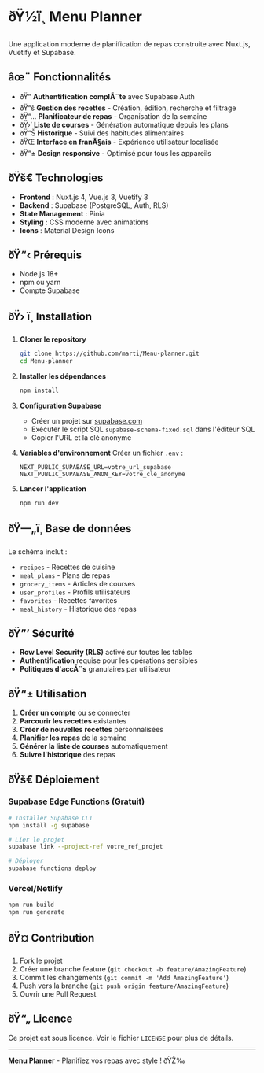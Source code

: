 ﻿# ðŸ½ï¸ Menu Planner

Une application moderne de planification de repas construite avec Nuxt.js, Vuetify et Supabase.

## âœ¨ Fonctionnalités

- ðŸ” **Authentification complÃ¨te** avec Supabase Auth
- ðŸ“š **Gestion des recettes** - Création, édition, recherche et filtrage
- ðŸ“… **Planificateur de repas** - Organisation de la semaine
- ðŸ›’ **Liste de courses** - Génération automatique depuis les plans
- ðŸ“Š **Historique** - Suivi des habitudes alimentaires
- ðŸŒ **Interface en franÃ§ais** - Expérience utilisateur localisée
- ðŸ“± **Design responsive** - Optimisé pour tous les appareils

## ðŸš€ Technologies

- **Frontend** : Nuxt.js 4, Vue.js 3, Vuetify 3
- **Backend** : Supabase (PostgreSQL, Auth, RLS)
- **State Management** : Pinia
- **Styling** : CSS moderne avec animations
- **Icons** : Material Design Icons

## ðŸ“‹ Prérequis

- Node.js 18+ 
- npm ou yarn
- Compte Supabase

## ðŸ› ï¸ Installation

1. **Cloner le repository**
   ```bash
   git clone https://github.com/marti/Menu-planner.git
   cd Menu-planner
   ```

2. **Installer les dépendances**
   ```bash
   npm install
   ```

3. **Configuration Supabase**
   - Créer un projet sur [supabase.com](https://supabase.com)
   - Exécuter le script SQL `supabase-schema-fixed.sql` dans l'éditeur SQL
   - Copier l'URL et la clé anonyme

4. **Variables d'environnement**
   Créer un fichier `.env` :
   ```env
   NEXT_PUBLIC_SUPABASE_URL=votre_url_supabase
   NEXT_PUBLIC_SUPABASE_ANON_KEY=votre_cle_anonyme
   ```

5. **Lancer l'application**
   ```bash
   npm run dev
   ```

## ðŸ—„ï¸ Base de données

Le schéma inclut :
- `recipes` - Recettes de cuisine
- `meal_plans` - Plans de repas
- `grocery_items` - Articles de courses
- `user_profiles` - Profils utilisateurs
- `favorites` - Recettes favorites
- `meal_history` - Historique des repas

## ðŸ”’ Sécurité

- **Row Level Security (RLS)** activé sur toutes les tables
- **Authentification** requise pour les opérations sensibles
- **Politiques d'accÃ¨s** granulaires par utilisateur

## ðŸ“± Utilisation

1. **Créer un compte** ou se connecter
2. **Parcourir les recettes** existantes
3. **Créer de nouvelles recettes** personnalisées
4. **Planifier les repas** de la semaine
5. **Générer la liste de courses** automatiquement
6. **Suivre l'historique** des repas

## ðŸš€ Déploiement

### Supabase Edge Functions (Gratuit)
```bash
# Installer Supabase CLI
npm install -g supabase

# Lier le projet
supabase link --project-ref votre_ref_projet

# Déployer
supabase functions deploy
```

### Vercel/Netlify
```bash
npm run build
npm run generate
```

## ðŸ¤ Contribution

1. Fork le projet
2. Créer une branche feature (`git checkout -b feature/AmazingFeature`)
3. Commit les changements (`git commit -m 'Add AmazingFeature'`)
4. Push vers la branche (`git push origin feature/AmazingFeature`)
5. Ouvrir une Pull Request

## ðŸ“„ Licence

Ce projet est sous licence. Voir le fichier `LICENSE` pour plus de détails.


---

**Menu Planner** - Planifiez vos repas avec style ! ðŸŽ‰

